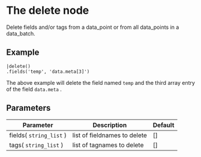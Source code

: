 The delete node
=====================

Delete fields and/or tags from a data_point or from all data_points in a data_batch.


Example
-------

```dfs  
|delete()
.fields('temp', 'data.meta[3]')
```

The above example will delete the field named `temp` and the third array entry of the field `data.meta` .


Parameters
----------

Parameter     | Description | Default 
--------------|-------------|--------- 
fields( `string_list` )| list of fieldnames to delete | []
tags( `string_list` )| list of tagnames to delete | []

